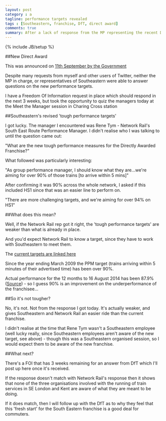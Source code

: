 ```yaml
---
layout: post
category : a
tagline: performance targets revealed
tags : [Southeastern, franchise, DfT, direct award]
comments: true
summary: After a lack of response from the MP representing the recent Direct Award Franchise to Southeastern, I took the chance to get more info at the Meet The Manager session
---
```


{% include JB/setup %}

##New Direct Award

This was announced on [11th September by the Government](https://www.gov.uk/government/news/new-deal-to-boost-rail-services-in-london-and-the-south-east)

Despite many requests from myself and other users of Twitter, neither the MP in charge, or representatives of Southeastern were able to answer questions on the new performance targets.

I have a Freedom Of Information request in place which should respond in the next 3 weeks, but took the opportunity to quiz the managers today at the Meet the Manager session in Charing Cross station

##Southeastern's revised 'tough performance targets'

I got lucky.  The manager I encountered was Rene Tym - Network Rail's South East Route Performance Manager.  I didn't realise who I was talking to until the question came out:

"What are the new tough performance measures for the Directly Awarded Franchise?"

What followed was particularly interesting:

"As group performance manager, I should know what they are...we're aiming for over 90% of those trains [to arrive within 5 mins]"

After confirming it was 90% across the whole network, I asked if this included HS1 since that was an easier line to perform on.

"There are more challenging targets, and we're aiming for over 94% on HS1"

##What does this mean?

Well, if the Network Rail rep got it right, the 'tough performance targets' are weaker than what is already in place.

And you'd expect Network Rail to know a target, since they have to work with Southeastern to meet them.

The [current targets are linked here](https://www.gov.uk/government/uploads/system/uploads/attachment_data/file/275341/lser-franchise-agreement.pdf)

Since the year ending March 2009 the PPM target (trains arriving within 5 minutes of their advertised time) has been over 90%.

Actual performance for the 12 months to 16 August 2014 has been 87.9% ([Source](http://www.networkrail.co.uk/about/performance/)) - so I guess 90% is an improvement on the underperformance of the franchisee...

##So it's not tougher?

No, it's not. Not from the response I got today. It's actually weaker, and gives Southeastern and Network Rail an easier ride than the current franchise.

I didn't realise at the time that Rene Tym wasn't a Southeastern employee (well lucky really, since Southeastern employees aren't aware of the new target, see above) - though this was a Southeastern organised session, so I would expect them to be aware of the new franchise.

##What next?

There's a FOI that has 3 weeks remaining for an answer from DfT which I'll post up here once it's received.

If the response doesn't match with Network Rail's response then it shows that none of the three organisations involved with the running of train services in SE London and Kent are aware of what they are meant to be doing.

If it does match, then I will follow up with the DfT as to why they feel that this 'fresh start' for the South Eastern franchise is a good deal for commuters.
